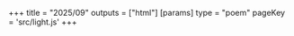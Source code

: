+++
title = "2025/09"
outputs = ["html"]
[params]
    type = "poem"
    pageKey = 'src/light.js'
+++
